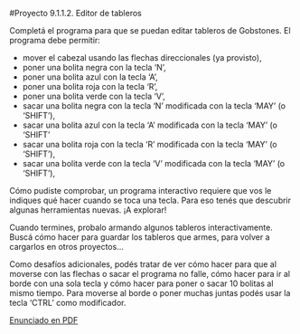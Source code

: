 #Proyecto 9.1.1.2. Editor de tableros

Completá el programa para que se puedan editar tableros de Gobstones. El programa debe permitir:
* mover el cabezal usando las flechas direccionales (ya provisto),
* poner una bolita negra con la tecla ‘N’,
* poner una bolita azul con la tecla ‘A’,
* poner una bolita roja con la tecla ‘R’,
* poner una bolita verde con la tecla ‘V’,
* sacar una bolita negra con la tecla ‘N’ modificada con la tecla ‘MAY’ (o ‘SHIFT’),
* sacar una bolita azul con la tecla ‘A’ modificada con la tecla ‘MAY’ (o ‘SHIFT’
* sacar una bolita roja con la tecla ‘R’ modificada con la tecla ‘MAY’ (o ‘SHIFT’),
* sacar una bolita verde con la tecla ‘V’ modificada con la tecla ‘MAY’ (o ‘SHIFT’),

Cómo pudiste comprobar, un programa interactivo requiere que vos le indiques qué hacer cuando se toca una tecla. Para eso tenés que descubrir algunas herramientas nuevas. ¡A explorar!

Cuando termines, probalo armando algunos tableros interactivamente. Buscá cómo hacer para guardar los tableros que armes, para volver a cargarlos en otros proyectos...

Como desafíos adicionales, podés tratar de ver cómo hacer para que al moverse con las flechas o sacar el programa no falle, cómo hacer para ir al borde con una sola tecla y cómo hacer para poner o sacar 10 bolitas al mismo tiempo. Para moverse al borde o poner muchas juntas podés usar la tecla ‘CTRL’ como modificador. 

[Enunciado en PDF][PDF]

[PDF]: https://raw.githubusercontent.com/gobstones/proyectos-jr/master/Proyectos/Cap.9/9.1.1.2.Editor%20de%20tableros/Recursos/description.pdf "Enunciado de 'Editor de tableros' en PDF"
